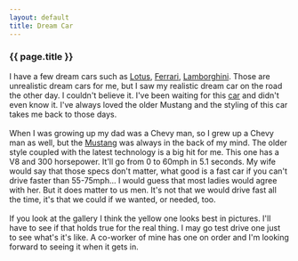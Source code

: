 ```yaml
---
layout: default
title: Dream Car
---
```


### {{ page.title }}
I have a few dream cars such as <a href="http://www.lotuscars.com/">Lotus</a>, <a href="http://www.ferrariclubofamerica.org/">Ferrari</a>, <a href="http://www.lamborghini.com/">Lamborghini</a>.  Those are unrealistic dream cars for me, but I saw my realistic dream car on the road the other day.  I couldn't believe it.  I've been waiting for this <a href="http://www.fordvehicles.com/cars/mustang/">car</a> and didn't even know it.  I've always loved the older Mustang and the styling of this car takes me back to those days. 
<br />
<br />When I was growing up my dad was a Chevy man, so I grew up a Chevy man as well, but the <a href="http://www.fordvehicles.com/cars/mustang/launch/">Mustang</a> was always in the back of my mind.  The older style coupled with the latest technology is a big hit for me.  This one has a V8 and 300 horsepower.  It'll go from 0 to 60mph in 5.1 seconds.  My wife would say that those specs don't matter, what good is a fast car if you can't drive faster than 55-75mph... I would guess that most ladies would agree with her.  But it does matter to us men.  It's not that we would drive fast all the time, it's that we could if we wanted, or needed, too. 
<br />
<br />If you look at the gallery I think the yellow one looks best in pictures.  I'll have to see if that holds true for the real thing. I may go test drive one just to see what's it's like.  A co-worker of mine has one on order and I'm looking forward to seeing it when it gets in.
